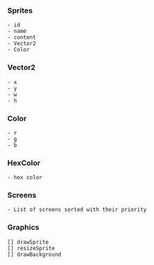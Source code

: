 ### Sprites

    - id
    - name
    - content
    - Vector2
    - Color

### Vector2

    - x
    - y
    - w
    - h

### Color

    - r
    - g
    - b

### HexColor

    - hex color

### Screens

    - List of screens sorted with their priority

### Graphics 

    [] drawSprite
    [] resizeSprite
    [] drawBackground

